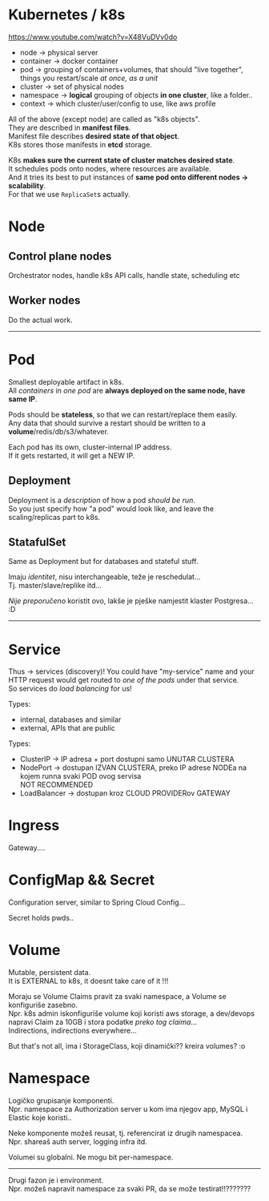 
# Kubernetes / k8s

https://www.youtube.com/watch?v=X48VuDVv0do

- node -> physical server
- container -> docker container
- pod -> grouping of containers+volumes, that should "live together", things you restart/scale *at once, as a unit*
- cluster -> set of physical nodes
- namespace -> **logical** grouping of objects **in one cluster**, like a folder..
- context -> which cluster/user/config to use, like aws profile

All of the above (except node) are called as "k8s objects".  
They are described in **manifest files**.  
Manifest file describes **desired state of that object**.  
K8s stores those manifests in **etcd** storage.

K8s **makes sure the current state of cluster matches desired state**.  
It schedules pods onto nodes, where resources are available.  
And it tries its best to put instances of **same pod onto different nodes -> scalability**.  
For that we use `ReplicaSet`s actually. 

# Node

## Control plane nodes
Orchestrator nodes, handle k8s API calls, handle state, scheduling etc


## Worker nodes
Do the actual work.






---------------
# Pod

Smallest deployable artifact in k8s.  
All *containers* in *one pod* are **always deployed on the same node, have same IP**.

Pods should be **stateless**, so that we can restart/replace them easily.  
Any data that should survive a restart should be written to a **volume**/redis/db/s3/whatever.

Each pod has its own, cluster-internal IP address.  
If it gets restarted, it will get a NEW IP.

## Deployment
Deployment is a *description* of how a pod *should be run*.  
So you just specify how "a pod" would look like, and leave the scaling/replicas part to k8s.

## StatafulSet
Same as Deployment but for databases and stateful stuff.

Imaju *identitet*, nisu interchangeable, teže je reschedulat...  
Tj. master/slave/replike itd...

*Nije preporučeno* koristit ovo, lakše je pješke namjestit klaster Postgresa... :D

---------
# Service
Thus -> services (discovery)!
You could have "my-service" name and your HTTP request would get routed to *one of the pods* under that service.  
So services do *load balancing* for us!

Types:
- internal, databases and similar
- external, APIs that are public

Types:
- ClusterIP -> IP adresa + port dostupni samo UNUTAR CLUSTERA
- NodePort -> dostupan IZVAN CLUSTERA, preko IP adrese NODEa na kojem runna svaki POD ovog servisa  
  NOT RECOMMENDED
- LoadBalancer -> dostupan kroz CLOUD PROVIDERov GATEWAY


# Ingress
Gateway....


# ConfigMap && Secret
Configuration server, similar to Spring Cloud Config...

Secret holds pwds..



# Volume
Mutable, persistent data.  
It is EXTERNAL to k8s, it doesnt take care of it !!!

Moraju se Volume Claims pravit za svaki namespace,
a Volume se konfiguriše zasebno.  
Npr. k8s admin iskonfiguriše volume koji koristi aws storage,
a dev/devops napravi Claim za 10GB i stora podatke *preko tog claima*...  
Indirections, indirections everywhere...

But that's not all, ima i StorageClass, koji dinamički?? kreira volumes? :o


# Namespace
Logičko grupisanje komponenti.  
Npr. namespace za Authorization server u kom ima njegov app, MySQL i Elastic koje koristi..

Neke komponente možeš reusat, tj. referencirat iz drugih namespacea.  
Npr. shareaš auth server, logging infra itd.

Volumei su globalni. Ne mogu bit per-namespace.

---
Drugi fazon je i environment.  
Npr. možeš napravit namespace za svaki PR, da se može testirat!!???????


